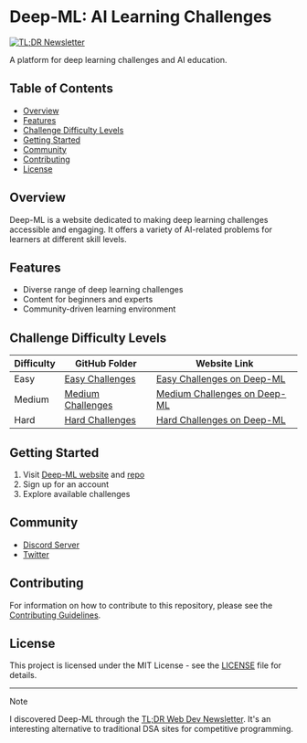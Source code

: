 ﻿# Deep-ML: AI Learning Challenges

[![TL;DR Newsletter](https://img.shields.io/badge/Found%20via-TL%3BDR%20Newsletter-blue)](https://tldr.tech/newsletters)

A platform for deep learning challenges and AI education.

## Table of Contents

- [Overview](#overview)
- [Features](#features)
- [Challenge Difficulty Levels](#challenge-difficulty-levels)
- [Getting Started](#getting-started)
- [Community](#community)
- [Contributing](#contributing)
- [License](#license)

## Overview

Deep-ML is a website dedicated to making deep learning challenges accessible and engaging. It offers a variety of AI-related problems for learners at different skill levels.

## Features

- Diverse range of deep learning challenges
- Content for beginners and experts
- Community-driven learning environment

## Challenge Difficulty Levels

| Difficulty | GitHub Folder | Website Link |
|------------|---------------|--------------|
| Easy       | [Easy Challenges](https://github.com/Haleshot/Deep-ML/tree/main/easy) | [Easy Challenges on Deep-ML](https://www.deep-ml.com/?difficulty=easy&category=&solved=unsolved&page=1) |
| Medium     | [Medium Challenges](https://github.com/Haleshot/Deep-ML/tree/main/medium) | [Medium Challenges on Deep-ML](https://www.deep-ml.com/?difficulty=medium&category=&solved=unsolved&page=1) |
| Hard       | [Hard Challenges](https://github.com/Haleshot/Deep-ML/tree/main/hard) | [Hard Challenges on Deep-ML](https://www.deep-ml.com/?difficulty=hard&category=&solved=unsolved&page=1) |

## Getting Started

1. Visit [Deep-ML website](https://www.deep-ml.com) and [repo](https://github.com/Open-Deep-ML/DML-OpenProblem)
2. Sign up for an account
3. Explore available challenges

## Community

- [Discord Server](https://discord.gg/JwMePfMZAV)
- [Twitter](https://twitter.com/real_deepml)

## Contributing

For information on how to contribute to this repository, please see the [Contributing Guidelines](CONTRIBUTING.md).

## License

This project is licensed under the MIT License - see the [LICENSE](LICENSE) file for details.

---

> [!Note]
> I discovered Deep-ML through the [TL;DR Web Dev Newsletter](https://tldr.tech/webdev). It's an interesting alternative to traditional DSA sites for competitive programming.
